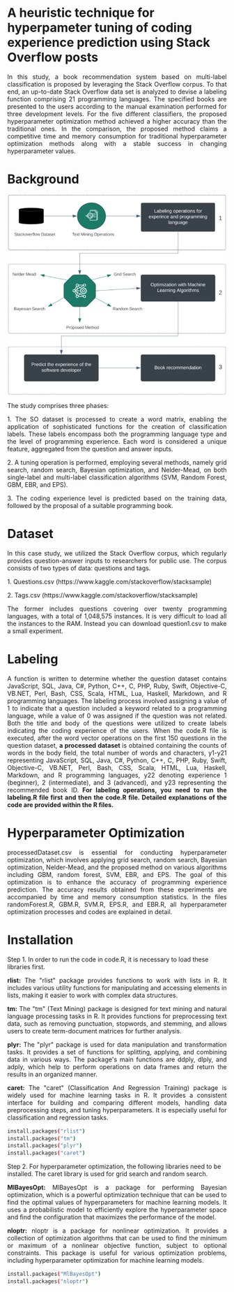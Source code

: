 # A heuristic technique for hyperpameter tuning of coding experience prediction using Stack Overflow posts
<p align="justify">In this study, a book recommendation system based on multi-label classification is proposed by leveraging the Stack Overflow corpus. To that end, an up-to-date Stack Overflow data set is analyzed to devise a labeling function comprising 21 programming languages. The specified books are presented to the users according to the manual examination performed for three development levels. For the five different classifiers, the proposed hyperparameter optimization method achieved a higher accuracy than the traditional ones. In the comparison, the proposed method claims a competitive time and memory consumption for traditional hyperparameter optimization methods along with a stable success in changing hyperparameter values.</p>

# Background
<p align="center">
  <img src="https://github.com/fatmaaltinsoy/a-heuristic-technique-for-hyperpameter-tuning/blob/main/background.png" alt="resim açıklaması">
</p>
The study comprises three phases:
<p align="justify"> 1. The SO dataset is processed to create a word matrix, enabling the application of sophisticated functions for the creation of classification labels. These labels encompass both the programming language type and the level of programming experience. Each word is considered a unique feature, aggregated from the question and answer inputs.</p>
<p align="justify"> 2. A tuning operation is performed, employing several methods, namely grid search, random search, Bayesian optimization, and Nelder-Mead, on both single-label and multi-label classification algorithms (SVM, Random Forest, GBM, EBR, and EPS).</p>
<p align="justify"> 3. The coding experience level is predicted based on the training data, followed by the proposal of a suitable programming book.</p>

# Dataset
<p align="justify"> In this case study, we utilized the Stack Overflow corpus, which regularly provides question-answer inputs to researchers for public use. The corpus consists of two types of data: questions and tags.</p>
<p align="justify"> 1. Questions.csv (https://www.kaggle.com/stackoverflow/stacksample) </p>
<p align="justify"> 2. Tags.csv (https://www.kaggle.com/stackoverflow/stacksample) </p>
<p align="justify"> The former includes questions covering over twenty programming languages, with a total of 1,048,575 instances. It is very difficult to load all the instances to the RAM. Instead you can download question1.csv to make a small experiment.</p>

# Labeling
<p align="justify"> A function is written to determine whether the question dataset contains JavaScript, SQL, Java, C#, Python, C++, C, PHP, Ruby, Swift, Objective-C, VB.NET, Perl, Bash, CSS, Scala, HTML, Lua, Haskell, Markdown, and R programming languages. The labeling process involved assigning a value of 1 to indicate that a question included a keyword related to a programming language, while a value of 0 was assigned if the question was not related. Both the title and body of the questions were utilized to create labels indicating the coding experience of the users. When the code.R file is executed, after the word vector operations on the first 150 questions in the question dataset, <b>a processed dataset </b> is obtained containing the counts of words in the body field, the total number of words and characters, y1-y21 representing JavaScript, SQL, Java, C#, Python, C++, C, PHP, Ruby, Swift, Objective-C, VB.NET, Perl, Bash, CSS, Scala, HTML, Lua, Haskell, Markdown, and R programming languages, y22 denoting experience 1 (beginner), 2 (intermediate), and 3 (advanced), and y23 representing the recommended book ID.<b> For labeling operations, you need to run the labeling.R file first and then the code.R file. Detailed explanations of the code are provided within the R files.</b></p>

# Hyperparameter Optimization
<p align="justify"> processedDataset.csv is essential for conducting hyperparameter optimization, which involves applying grid search, random search, Bayesian optimization, Nelder-Mead, and the proposed method on various algorithms including GBM, random forest, SVM, EBR, and EPS. The goal of this optimization is to enhance the accuracy of programming experience prediction. The accuracy results obtained from these experiments are accompanied by time and memory consumption statistics. In the files randomForest.R, GBM.R, SVM.R, EPS.R, and EBR.R, all hyperparameter optimization processes and codes are explained in detail.</p>

# Installation
Step 1. In order to run the code in code.R, it is necessary to load these libraries first.

<p align="justify"><b>rlist:</b> The "rlist" package provides functions to work with lists in R. It includes various utility functions for manipulating and accessing elements in lists, making it easier to work with complex data structures.</p>

<p align="justify"><b>tm:</b> The "tm" (Text Mining) package is designed for text mining and natural language processing tasks in R. It provides functions for preprocessing text data, such as removing punctuation, stopwords, and stemming, and allows users to create term-document matrices for further analysis.</p>

<p align="justify"><b>plyr:</b> The "plyr" package is used for data manipulation and transformation tasks. It provides a set of functions for splitting, applying, and combining data in various ways. The package's main functions are ddply, dlply, and adply, which help to perform operations on data frames and return the results in an organized manner.</p>

<p align="justify"><b>caret:</b> The "caret" (Classification And Regression Training) package is widely used for machine learning tasks in R. It provides a consistent interface for building and comparing different models, handling data preprocessing steps, and tuning hyperparameters. It is especially useful for classification and regression tasks.</p>

```sh
install.packages("rlist")
install.packages("tm")
install.packages("plyr")
install.packages("caret")
```
Step 2. For hyperparameter optimization, the following libraries need to be installed. The caret library is used for grid search and random search.

<p align="justify"><b>MlBayesOpt:</b> MlBayesOpt is a package for performing Bayesian optimization, which is a powerful optimization technique that can be used to find the optimal values of hyperparameters for machine learning models. It uses a probabilistic model to efficiently explore the hyperparameter space and find the configuration that maximizes the performance of the model.

<p align="justify"><b>nloptr:</b> nloptr is a package for nonlinear optimization. It provides a collection of optimization algorithms that can be used to find the minimum or maximum of a nonlinear objective function, subject to optional constraints. This package is useful for various optimization problems, including hyperparameter optimization for machine learning models.

```sh
install.packages("MlBayesOpt")
install.packages("nloptr")
```
